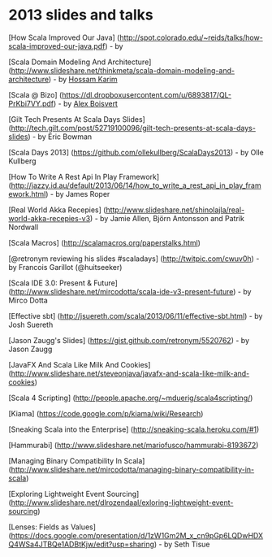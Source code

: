 # 2013 slides and talks

[How Scala Improved Our Java]
(http://spot.colorado.edu/~reids/talks/how-scala-improved-our-java.pdf) - by 


[Scala Domain Modeling And Architecture]
(http://www.slideshare.net/thinkmeta/scala-domain-modeling-and-architecture) - by [Hossam Karim](https://twitter.com/hossamkarim)


[Scala @ Bizo]
(https://dl.dropboxusercontent.com/u/6893817/QL-PrKbi7VY.pdf) - by [Alex Boisvert](https://twitter.com/boia01)


[Gilt Tech Presents At Scala Days Slides]
(http://tech.gilt.com/post/52719100096/gilt-tech-presents-at-scala-days-slides) - by Eric Bowman


[Scala Days 2013]
(https://github.com/ollekullberg/ScalaDays2013) - by Olle Kullberg


[How To Write A Rest Api In Play Framework]
(http://jazzy.id.au/default/2013/06/14/how_to_write_a_rest_api_in_play_framework.html) - by James Roper


[Real World Akka Recepies]
(http://www.slideshare.net/shinolajla/real-world-akka-recepies-v3) - by Jamie Allen, Björn Antonsson and Patrik Nordwall


[Scala Macros]
(http://scalamacros.org/paperstalks.html)


[@retronym reviewing his slides #scaladays]
(http://twitpic.com/cwuv0h) - by Francois Garillot (@huitseeker)


[Scala IDE 3.0: Present & Future]
(http://www.slideshare.net/mircodotta/scala-ide-v3-present-future) - by Mirco Dotta


[Effective sbt]
(http://jsuereth.com/scala/2013/06/11/effective-sbt.html) - by Josh Suereth


[Jason Zaugg's Slides]
(https://gist.github.com/retronym/5520762) - by Jason Zaugg


[JavaFX And Scala Like Milk And Cookies]
(http://www.slideshare.net/steveonjava/javafx-and-scala-like-milk-and-cookies)


[Scala 4 Scripting]
(http://people.apache.org/~mduerig/scala4scripting/)


[Kiama]
(https://code.google.com/p/kiama/wiki/Research)


[Sneaking Scala into the Enterprise]
(http://sneaking-scala.heroku.com/#1)


[Hammurabi]
(http://www.slideshare.net/mariofusco/hammurabi-8193672)


[Managing Binary Compatibility In Scala]
(http://www.slideshare.net/mircodotta/managing-binary-compatibility-in-scala)


[Exploring Lightweight Event Sourcing]
(http://www.slideshare.net/dlrozendaal/exloring-lightweight-event-sourcing)


[Lenses: Fields as Values]
(https://docs.google.com/presentation/d/1zW1Gm2M_x_cn9pGp6LQDwHDXQ4WSa4JTBQe1ADBtKjw/edit?usp=sharing) - by Seth Tisue

